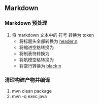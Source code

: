 ## Markdown
### Markdown 预处理
1. 将 markdown 文本中的 符号 转换为 token
    + 将标题头全部转换为 <header:n>
    + 将缩进空格转换为 <indent>
    + 将制表符转换为 <tab>
    + 将航模空格转换为 <space>
    + 将空行转换为 <black:n>


### 清理构建产物并编译
1. mvn clean package
2. mvn -q exec:java